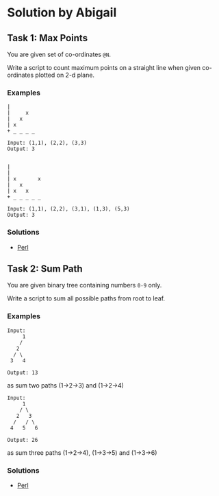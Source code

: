 # Solution by Abigail

## Task 1: Max Points

You are given set of co-ordinates `@N`.

Write a script to count maximum points on a straight line when given
co-ordinates plotted on 2-d plane.

### Examples
~~~~
|
|     x
|   x
| x
+ _ _ _ _

Input: (1,1), (2,2), (3,3)
Output: 3


|
|
| x       x
|   x
| x   x
+ _ _ _ _ _

Input: (1,1), (2,2), (3,1), (1,3), (5,3)
Output: 3
~~~~

### Solutions
* [Perl](perl/ch-1.pl)



## Task 2: Sum Path

You are given binary tree containing numbers `0-9` only.

Write a script to sum all possible paths from root to leaf.

### Examples
~~~~
Input:
     1
    /
   2
  / \
 3   4

Output: 13
~~~~
as sum two paths (1->2->3) and (1->2->4)

~~~~
Input:
     1
    / \
   2   3
  /   / \
 4   5   6

Output: 26
~~~~
as sum three paths (1->2->4), (1->3->5) and (1->3->6)

### Solutions
* [Perl](perl/ch-2.pl)
